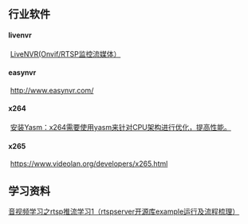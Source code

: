 ## 行业软件

#### livenvr

​	[LiveNVR(Onvif/RTSP监控流媒体）](https://blog.csdn.net/marvin1311/category_8830041.html)



#### easynvr

​	http://www.easynvr.com/

#### x264

​	[安装Yasm：x264需要使用yasm来针对CPU架构进行优化，提高性能。](https://blog.csdn.net/jenie/article/details/110000453)

#### x265

​	https://www.videolan.org/developers/x265.html



## 学习资料

[音视频学习之rtsp推流学习1（rtspserver开源库example运行及流程梳理）](https://blog.csdn.net/yun6853992/article/details/122465587)


